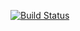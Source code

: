 [![Build Status](https://travis-ci.org/pfei-yu/saas.svg?branch=master)](https://travis-ci.org/pfei-yu/saas)